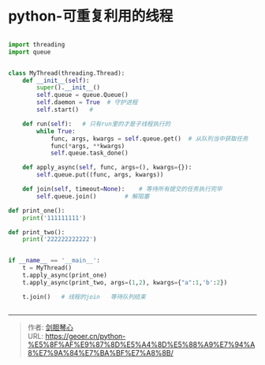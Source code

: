 # python-可重复利用的线程









  
```python

import threading
import queue


class MyThread(threading.Thread):
    def __init__(self):
        super().__init__()
        self.queue = queue.Queue()
        self.daemon = True  # 守护进程
        self.start()   #

    def run(self):   # 只有run里的才是子线程执行的
        while True:
            func, args, kwargs = self.queue.get()  # 从队列当中获取任务
            func(*args, **kwargs)
            self.queue.task_done()

    def apply_async(self, func, args=(), kwargs={}):
        self.queue.put((func, args, kwargs))

    def join(self, timeout=None):    # 等待所有提交的任务执行完毕
        self.queue.join()        # 解阻塞

def print_one():
    print('111111111')

def print_two():
    print('222222222222')


if __name__ == '__main__':
    t = MyThread()
    t.apply_async(print_one)
    t.apply_async(print_two, args=(1,2), kwargs={"a":1,'b':2})

    t.join()   # 线程的join   等待队列结束



```



---

> 作者: [剑胆琴心](http://geoer.cn)  
> URL: https://geoer.cn/python-%E5%8F%AF%E9%87%8D%E5%A4%8D%E5%88%A9%E7%94%A8%E7%9A%84%E7%BA%BF%E7%A8%8B/  

